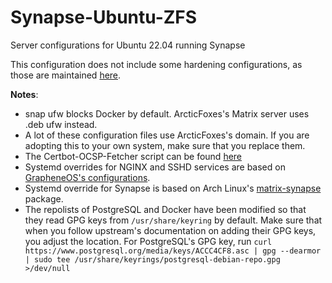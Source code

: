 # Synapse-Ubuntu-ZFS
Server configurations for Ubuntu 22.04 running Synapse

This configuration does not include some hardening configurations, as those are maintained [here](https://github.com/tommytran732/Linux-Setup-Scripts/blob/main/Ubuntu-22.04-Server.sh).

**Notes**:
- snap ufw blocks Docker by default. ArcticFoxes's Matrix server uses .deb ufw instead.
- A lot of these configuration files use ArcticFoxes's domain. If you are adopting this to your own system, make sure that you replace them.
- The Certbot-OCSP-Fetcher script can be found [here](https://github.com/GrapheneOS/infrastructure/blob/main/certbot-ocsp-fetcher)
- Systemd overrides for NGINX and SSHD services are based on [GrapheneOS's configurations](https://github.com/GrapheneOS/infrastructure/tree/main/systemd/system).
- Systemd override for Synapse is based on Arch Linux's [matrix-synapse](https://gitlab.archlinux.org/archlinux/packaging/packages/matrix-synapse/-/blob/main/override-hardened.conf?ref_type=heads) package.
- The repolists of PostgreSQL and Docker have been modified so that they read GPG keys from `/usr/share/keyring` by default. Make sure that when you follow upstream's documentation on adding their GPG keys, you adjust the location. For PostgreSQL's GPG key, run `curl https://www.postgresql.org/media/keys/ACCC4CF8.asc | gpg --dearmor | sudo tee /usr/share/keyrings/postgresql-debian-repo.gpg >/dev/null`
